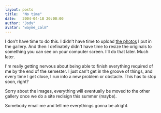 ```yaml
---
layout: posts
title:  "No time"
date:   2004-04-18 20:00:00
author: "Jody"
avatar: "wayne_calm"
---
```

I don't have time to do this. I didn't have time to upload [the photos](http://www.duelingmonkeys.com/galleries.php?section=cruise&type=image) I put in the gallery. And then I definately didn't have time to resize the originals to something you can see on your computer screen. I'll do that later. Much later.

 I'm really getting nervous about being able to finish everything required of me by the end of the semester. I just can't get in the groove of things, and every time I get close, I run into a new problem or obstacle. This has to stop soon, right?

 Sorry about the images, everything will eventually be moved to the other gallery once we do a site redisign this summer (maybe).

 Somebody email me and tell me everythings gonna be alright.